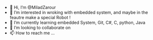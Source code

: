- 👋 Hi, I’m @MiladZarour
- 👀 I’m interested in wroking with embedded system, and maybe in the feautre make a special Robot !
- 🌱 I’m currently learning embedded System, Git, C#,  C, python, Java
- 💞️ I’m looking to collaborate on 
- 📫 How to reach me ...

<!---
MiladZarour/MiladZarour is a ✨ special ✨ repository because its `README.md` (this file) appears on your GitHub profile.
You can click the Preview link to take a look at your changes.
--->
